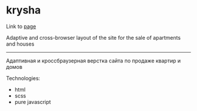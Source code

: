# krysha

Link to [page](https://hadaka-jime.github.io/krysha/)

Adaptive and cross-browser layout of the site for the sale of apartments and houses

---

Адаптивная и кроссбраузерная верстка сайта по продаже квартир и домов

Technologies:
- html
- scss
- pure javascript
